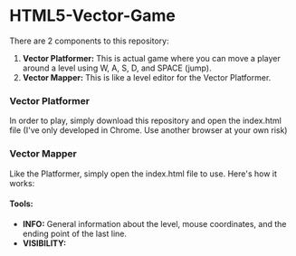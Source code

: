 # HTML5-Vector-Game

There are 2 components to this repository:

1. **Vector Platformer:** This is actual game where you can move a player around a level using W, A, S, D, and SPACE (jump).
2. **Vector Mapper:** This is like a level editor for the Vector Platformer.

### Vector Platformer

In order to play, simply download this repository and open the index.html file (I've only developed in Chrome. Use another browser at your own risk)

### Vector Mapper

Like the Platformer, simply open the index.html file to use. Here's how it works:

#### Tools:

*    **INFO:** General information about the level, mouse coordinates, and the ending point of the last line.
*    **VISIBILITY:** 
